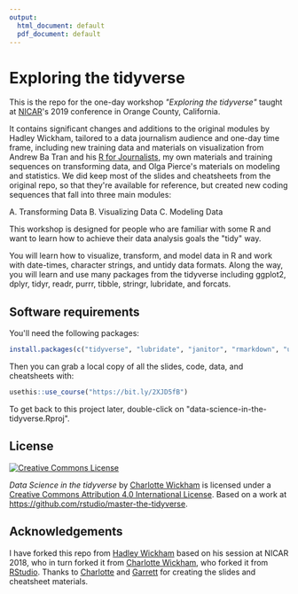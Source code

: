 ```yaml
---
output:
  html_document: default
  pdf_document: default
---
```

# Exploring the tidyverse

This is the repo for the one-day workshop *"Exploring the tidyverse"* taught at [NICAR](https://www.ire.org/conferences/nicar-2019/)'s 2019 conference in Orange County, California.

It contains significant changes and additions to the original modules by Hadley Wickham, tailored to a data journalism audience and one-day time frame, including new training data and materials on visualization from Andrew Ba Tran and his [R for Journalists](https://learn.r-journalism.com/en/), my own materials and training sequences on transforming data, and Olga Pierce's materials on modeling and statistics. We did keep most of the slides and cheatsheets from the original repo, so that they're available for reference, but created new coding sequences that fall into three main modules:

A. Transforming Data
B. Visualizing Data
C. Modeling Data

This workshop is designed for people who are familiar with some R and want to learn how to achieve their data analysis goals the "tidy" way. 

You will learn how to visualize, transform, and model data in R and work with date-times, character strings, and untidy data formats. Along the way, you will learn and use many packages from the tidyverse including ggplot2, dplyr, tidyr, readr, purrr, tibble, stringr, lubridate, and forcats.

## Software requirements

You'll need the following packages:

```R
install.packages(c("tidyverse", "lubridate", "janitor", "rmarkdown", "usethis"))
```

Then you can grab a local copy of all the slides, code, data, and cheatsheets with:

```R
usethis::use_course("https://bit.ly/2XJD5fB")
```

To get back to this project later, double-click on "data-science-in-the-tidyverse.Rproj".

## License

<a rel="license" href="http://creativecommons.org/licenses/by/4.0/"><img alt="Creative Commons License" style="border-width:0" src="https://i.creativecommons.org/l/by/4.0/88x31.png" /></a>

<span xmlns:dct="http://purl.org/dc/terms/" property="dct:title">*Data Science in the tidyverse*</span> by <a xmlns:cc="http://creativecommons.org/ns#" href="https://github.com/cwickham/data-science-in-the-tidyverse" property="cc:attributionName" rel="cc:attributionURL">Charlotte Wickham</a> is licensed under a <a rel="license" href="http://creativecommons.org/licenses/by/4.0/">Creative Commons Attribution 4.0 International License</a>.  Based on a work at <a xmlns:dct="http://purl.org/dc/terms/" href="https://github.com/rstudio/master-the-tidyverse" rel="dct:source">https://github.com/rstudio/master-the-tidyverse</a>.

## Acknowledgements

I have forked this repo from [Hadley Wickham](https://github.com/hadley/data-science-in-tidyverse) based on his session at NICAR 2018, who in turn forked it from [Charlotte Wickham](https://github.com/cwickham/data-science-in-tidyverse), who forked it from [RStudio](https://github.com/rstudio/master-the-tidyverse). Thanks to [Charlotte](http://cwick.co.nz) and [Garrett](https://github.com/garrettgman) for creating the slides and cheatsheet materials.